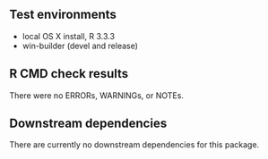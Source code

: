 ## Test environments
* local OS X install, R 3.3.3
* win-builder (devel and release)

## R CMD check results
There were no ERRORs, WARNINGs, or NOTEs. 

## Downstream dependencies
There are currently no downstream dependencies for this package.
